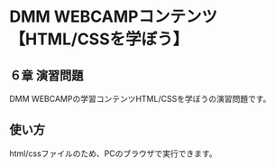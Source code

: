 # DMM WEBCAMPコンテンツ【HTML/CSSを学ぼう】
## ６章 演習問題

DMM WEBCAMPの学習コンテンツHTML/CSSを学ぼうの演習問題です。

## 使い方

html/cssファイルのため、PCのブラウザで実行できます。
